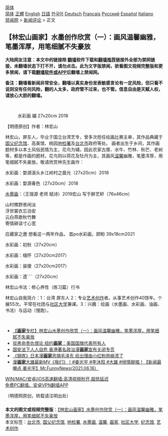  <!-- 面包屑导航 --> <div class="breadcrumb"><!-- GTranslate: https://gtranslate.io/ -->  <div class="switcher notranslate">  <div class="selected">  <a href="#" onclick="return false;"> 简体</a>  </div>  <div class="option">  <a href="https://www.bannedbook.org" onclick="doGTranslate('zh-CN|zh-CN');jQuery('div.switcher div.selected a').html(jQuery(this).html());return false;" title="简体中文" class="nturl selected"> 简体</a>  <a href="https://www.bannedbook.org/zh-tw/" onclick="doGTranslate('zh-CN|zh-TW');jQuery('div.switcher div.selected a').html(jQuery(this).html());return false;" title="繁體中文" class="nturl"> 正體</a>  <a href="https://www.bannedbook.org/en/" onclick="doGTranslate('zh-CN|en');jQuery('div.switcher div.selected a').html(jQuery(this).html());return false;" title="English" class="nturl"> English</a>  <a href="https://www.bannedbook.org/ja/" onclick="doGTranslate('zh-CN|ja');jQuery('div.switcher div.selected a').html(jQuery(this).html());return false;" title="日本語" class="nturl"> 日語</a>  <a href="https://www.bannedbook.org/ko/" onclick="doGTranslate('zh-CN|ko');jQuery('div.switcher div.selected a').html(jQuery(this).html());return false;" title="한국어" class="nturl"> 한국어</a>  <a href="https://www.bannedbook.org/de/" onclick="doGTranslate('zh-CN|de');jQuery('div.switcher div.selected a').html(jQuery(this).html());return false;" title="Deutsch" class="nturl"> Deutsch</a>  <a href="https://www.bannedbook.org/fr/" onclick="doGTranslate('zh-CN|fr');jQuery('div.switcher div.selected a').html(jQuery(this).html());return false;" title="Français" class="nturl"> Français</a>  <a href="https://www.bannedbook.org/ru/" onclick="doGTranslate('zh-CN|ru');jQuery('div.switcher div.selected a').html(jQuery(this).html());return false;" title="Русский" class="nturl"> Русский</a>  <a href="https://www.bannedbook.org/es/" onclick="doGTranslate('zh-CN|es');jQuery('div.switcher div.selected a').html(jQuery(this).html());return false;" title="Español" class="nturl"> Español</a>  <a href="https://www.bannedbook.org/it/" onclick="doGTranslate('zh-CN|it');jQuery('div.switcher div.selected a').html(jQuery(this).html());return false;" title="Italiano" class="nturl"> Italiano</a>  </div>  </div>      <div class='breadcrumb-sub'><!-- Breadcrumb NavXT 6.3.0 --> <a href="https://www.bannedbook.org/" class="home">禁闻网</a> &gt; <a href="https://www.bannedbook.org/bnews/comments/" class="category">新闻评论</a> &gt; 正文</div></div><h2>【林宏山画家】水墨创作欣赏（一）：画风温馨幽雅，笔墨浑厚，用笔细腻不失豪放</h2> <p class="notice"><b>大陆网友注意：本文中的链接除 <a href="https://github.com/bannedbook/fanqiang" >翻墙</a>软件下载和<a href="https://github.com/killgcd/justmysocks/blob/master/README.md">翻墙推荐</a>链接外全部为禁网链接，未翻墙状态下打不开，请勿点击。此为文字版禁闻，欲看图文视频完整版和更多禁闻，请下载<a href="https://github.com/bannedbook/fanqiang">翻墙软件或APP</a>后翻墙上禁闻网。</p><p>备注：翻墙看新闻非常安全，翻墙以真实身份发表敏感言论有一定风险，但只看不说则没有任何风险，翻的人太多，政府管不过来，也不管。信息自由是天赋人权，请放心大胆的翻墙。</b></p>  <div class="entry"> <br /> <figure><a href="https://i2.wp.com/upload-images-bucket-v64rleca837do.s3.eu-west-1.amazonaws.com/wp-content/uploads/2021/07/15092522/208935892_880731789207916_894104430148611291_n.jpg?fit=1440%2C1061&#038;ssl=1" data-caption="水彩画 媚 27x20cm 2018"></a><figcaption class="wp-caption-text">水彩画 媚 27x20cm 2018</figcaption></figure> <p>【明德原创】作者：林宏山</p> <p>林宏山，屏东人，毕业于国立台湾艺专，曾多次担任绘画比赛主审，其作品典藏于<a href="https://www.bannedbook.org/bnews/tag/%E5%9B%BD%E7%88%B6%E7%BA%AA%E5%BF%B5%E9%A6%86/" class="st_tag internal_tag" rel="tag" title="标签 国父纪念馆 下的日志">国父纪念馆</a>、高美馆、桃园<a href="https://www.bannedbook.org/bnews/tag/%E5%9C%B0%E6%A3%80%E7%BD%B2/" class="st_tag internal_tag" rel="tag" title="标签 地检署 下的日志">地检署</a>及<a href="https://www.bannedbook.org/bnews/tag/%E5%8F%B0%E5%8C%97%E5%B8%82/" class="st_tag internal_tag" rel="tag" title="标签 台北市 下的日志">台北市</a>政府等处。 画者出生于乡间，其作画题材多以本土风俗民情为主，花鸟为辅，因此农家古厝、水牛、竹林、秋芒、老树等，都是作画的题材，花鸟则以荷花及牡丹为主，其画风<a href="https://www.bannedbook.org/bnews/tag/%E6%B8%A9%E9%A6%A8/" class="st_tag internal_tag" rel="tag" title="标签 温馨 下的日志">温馨</a>幽雅，笔墨浑厚，用笔细腻不失豪放。敬请欣赏林先生画作：</p> <p>水彩画：婺源溪头乡江岭村之晨光（27x20cm）2018</p> <p></p> <p>水彩画：婺源春色（27x20cm）2018</p> <p></p>  <p><a href="https://www.bannedbook.org/bnews/tag/%E6%B0%B4%E5%A2%A8%E7%94%BB/" class="st_tag internal_tag" rel="tag" title="标签 水墨画 下的日志">水墨画</a>：（王瑞源 老师 赋诗）2019宏山 写于醉艺轩（76x46cm）</p> <p>山村樵野景闲淡<br /> 浮世裳衣忘泊安<br /> 云白燕歌秋竹舞<br /> 寄情耕读寸心宽</p> <p></p> <p>应藏家之邀 想看这一两年作品， 首po水彩画，顾盼 39x18cm2021</p> <p></p> <p>水彩画：初秋（27x20cm）</p>  <p></p> <p>水彩画：缅怀（27x20cm2017）</p> <p></p> <p>水彩画：装傻（27x20cm2017）</p> <p></p> <p>水彩画：遗˙˙˙˙˙（27x20cm）</p>  <p></p> <p>林宏山书法：修心养性（练习篇）行书</p> <p>林宏山自我简介：1：台湾 屏东人 2：专业<a href="https://www.bannedbook.org/bnews/tag/%E8%89%BA%E6%9C%AF%E5%88%9B%E4%BD%9C/" class="st_tag internal_tag" rel="tag" title="标签 艺术创作 下的日志">艺术创作</a>者。从事艺术创作40馀年。个展55次。平常在社团与<a href="https://www.bannedbook.org/bnews/tag/%E7%A4%BE%E5%8C%BA%E5%A4%A7%E5%AD%A6/" class="st_tag internal_tag" rel="tag" title="标签 社区大学 下的日志">社区大学</a>兼课。3：兴趣：绘画（水墨画、水彩画、油画、书法）与运动（慢跑）。</p> <p>&nbsp;</p> <ul class='op-related-articles' title='相关阅读'> <li><a href='https://www.bannedbook.org/bnews/comments/20210715/1587708.html' target='_blank'>【<b>画家</b>专栏】林宏山水墨创作欣赏（一）：画风温馨幽雅，笔墨浑厚，用笔细腻不失豪放</a></li> <li><a href='https://www.bannedbook.org/bnews/cnnews/20210710/1584349.html' target='_blank'>驳黑命贵仇恨论 纽约<b>画家</b>：美国国旗代表所有人</a></li> <li><a href='https://www.bannedbook.org/bnews/ssgc/20210628/1576080.html' target='_blank'>国安法下人人自危 香港著名政治漫<b>画家</b>宣布关闭专页</a></li> <li><a href='https://www.bannedbook.org/bnews/comments/20210618/1568936.html' target='_blank'>《钢炼》日本漫<b>画家</b>恶搞毛泽东 给出理由小红粉炮崩溃了</a></li> <li><a href='https://www.bannedbook.org/bnews/comments/20210617/1568407.html' target='_blank'>漫<b>画家</b>大雄最新MV《我们》！#姜光宇 #李沐阳 #大雄 #倾情献唱！【新闻最嘲点 姜光宇】Mr.FunnyNews(2021.06.16）‬</a></li> </ul> <p class="texttj"> <a href="https://github.com/bannedbook/fanqiang/wiki/V2ray%E6%9C%BA%E5%9C%BA" target="_blank">WIN/MAC/安卓/iOS高速翻墙:高清视频秒开,超低延迟</a><br/> <a href="https://github.com/bannedbook/fanqiang/wiki/%E7%A6%81%E9%97%BB%E7%BD%91%E5%AE%89%E5%8D%93%E7%BF%BB%E5%A2%99%E6%96%B0%E9%97%BBAPP" target="_blank">免费PC翻墙、安卓VPN翻墙APP</a></p><p>（明德网原创，转载请注明出处）</p> <a name='sharetosocial'></a>  <div style="margin-bottom:5px;padding-bottom:5px;clear:both"> <div id="archive-pix-1" class="banner-ads"> <!-- AuctionX Display platform tag START --> <div id="26318x728x90x621x_ADSLOT2" clicktrack="%%CLICK_URL_ESC%%"></div> <!-- AuctionX Display platform tag END --> </div> <div id="archive-pix-2" class="banner-ads"> <!-- AuctionX Display platform tag START --> <div id="26315x300x250x621x_ADSLOT2" clicktrack="%%CLICK_URL_ESC%%"></div> <!-- AuctionX Display platform tag END --> </div> </div>    <div id="archive-pix-1" class="banner-ads"> <!-- AuctionX Display platform tag START --> <div id="26318x728x90x621x_ADSLOT3" clicktrack="%%CLICK_URL_ESC%%"></div> <!-- AuctionX Display platform tag END --> </div> <div><b>本文的图文或视频完整版</b>：<a href='https://www.bannedbook.org/bnews/comments/20210715/1587780.html'>【林宏山画家】水墨创作欣赏（一）：画风温馨幽雅，笔墨浑厚，用笔细腻不失豪放</a></div>  </div><!--END ENTRY--> <div class="postfooter"> <div>本文标签：<a href="https://www.bannedbook.org/bnews/tag/%E5%8F%B0%E5%8C%97%E5%B8%82/" rel="tag">台北市</a>, <a href="https://www.bannedbook.org/bnews/tag/%E5%9B%BD%E7%88%B6%E7%BA%AA%E5%BF%B5%E9%A6%86/" rel="tag">国父纪念馆</a>, <a href="https://www.bannedbook.org/bnews/tag/%E5%9C%B0%E6%A3%80%E7%BD%B2/" rel="tag">地检署</a>, <a href="https://www.bannedbook.org/bnews/tag/%E6%B0%B4%E5%A2%A8%E7%94%BB/" rel="tag">水墨画</a>, <a href="https://www.bannedbook.org/bnews/tag/%E6%B8%A9%E9%A6%A8/" rel="tag">温馨</a>, <a href="https://www.bannedbook.org/bnews/tag/%E7%94%BB%E5%AE%B6/" rel="tag">画家</a>, <a href="https://www.bannedbook.org/bnews/tag/%E7%A4%BE%E5%8C%BA%E5%A4%A7%E5%AD%A6/" rel="tag">社区大学</a>, <a href="https://www.bannedbook.org/bnews/tag/%E7%BA%AA%E5%BF%B5%E9%A6%86/" rel="tag">纪念馆</a>, <a href="https://www.bannedbook.org/bnews/tag/%E8%89%BA%E6%9C%AF%E5%88%9B%E4%BD%9C/" rel="tag">艺术创作</a></div>  </div><!--END POSTFOOTER--> 